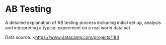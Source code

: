 # AB Testing

A detailed explanation of AB testing process including initial set up, analysis and interpreting a typical experiment on a real world data set. 

Data source: <https://www.datacamp.com/projects/184